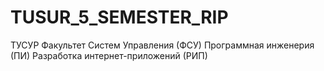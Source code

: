# TUSUR_5_SEMESTER_RIP
ТУСУР Факультет Систем Управления (ФСУ) Программная инженерия (ПИ) Разработка интернет-приложений (РИП)
